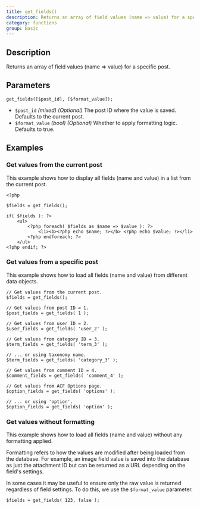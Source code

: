 ```yaml
---
title: get_fields()
description: Returns an array of field values (name => value) for a specific post.
category: functions
group: Basic
---
```


## Description
Returns an array of field values (name => value) for a specific post.

## Parameters
```
get_fields([$post_id], [$format_value]);
```
- `$post_id`		*(mixed)*	*(Optional)*	The post ID where the value is saved. Defaults to the current post.
- `$format_value`	*(bool)*	*(Optional)*	Whether to apply formatting logic. Defaults to true.

## Examples

### Get values from the current post
This example shows how to display all fields (name and value) in a list from the current post.
```
<?php 

$fields = get_fields();

if( $fields ): ?>
	<ul>
		<?php foreach( $fields as $name => $value ): ?>
			<li><b><?php echo $name; ?></b> <?php echo $value; ?></li>
		<?php endforeach; ?>
	</ul>
<?php endif; ?>
```

### Get values from a specific post
This example shows how to load all fields (name and value) from different data objects.
```
// Get values from the current post.
$fields = get_fields();

// Get values from post ID = 1.
$post_fields = get_fields( 1 );

// Get values from user ID = 2.
$user_fields = get_fields( 'user_2' );

// Get values from category ID = 3.
$term_fields = get_fields( 'term_3' );

// ... or using taxonomy name.
$term_fields = get_fields( 'category_3' );

// Get values from comment ID = 4.
$comment_fields = get_fields( 'comment_4' );

// Get values from ACF Options page.
$option_fields = get_fields( 'options' );

// ... or using 'option'.
$option_fields = get_fields( 'option' );
```

### Get values without formatting
This example shows how to load all fields (name and value) without any formatting applied.

Formatting refers to how the values are modified after being loaded from the database. For example, an image field value is saved into the database as just the attachment ID but can be returned as a URL depending on the field's settings.

In some cases it may be useful to ensure only the raw value is returned regardless of field settings. To do this, we use the `$format_value` parameter.
```
$fields = get_fields( 123, false );
```